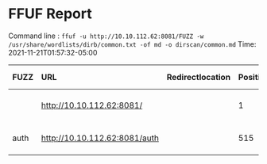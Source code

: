 # FFUF Report

  Command line : `ffuf -u http://10.10.112.62:8081/FUZZ -w /usr/share/wordlists/dirb/common.txt -of md -o dirscan/common.md`
  Time: 2021-11-21T01:57:32-05:00

  | FUZZ | URL | Redirectlocation | Position | Status Code | Content Length | Content Words | Content Lines | Content Type | ResultFile |
  | :- | :-- | :--------------- | :---- | :------- | :---------- | :------------- | :------------ | :--------- | :----------- |
  |  | http://10.10.112.62:8081/ |  | 1 | 200 | 20 | 3 | 1 | text/html; charset=utf-8 |  |
  | auth | http://10.10.112.62:8081/auth |  | 515 | 200 | 39 | 8 | 1 | text/html; charset=utf-8 |  |
  